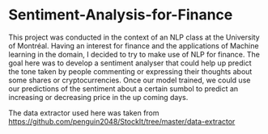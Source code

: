 # Sentiment-Analysis-for-Finance


This project was conducted in the context of an NLP class at the University of Montréal. 
Having an interest for finance and the applications of Machine learning in the domain, I decided to try to make use of NLP for finance.
The goal here was to develop a sentiment analyser that could help up predict the tone taken by people commenting or expressing their thoughts about some shares or cryptocurrencies.
Once our model trained, we could use our predictions of the sentiment about a certain sumbol to predict an increasing or decreasing price in the up coming days.



The data extractor used here was taken from https://github.com/penguin2048/StockIt/tree/master/data-extractor
